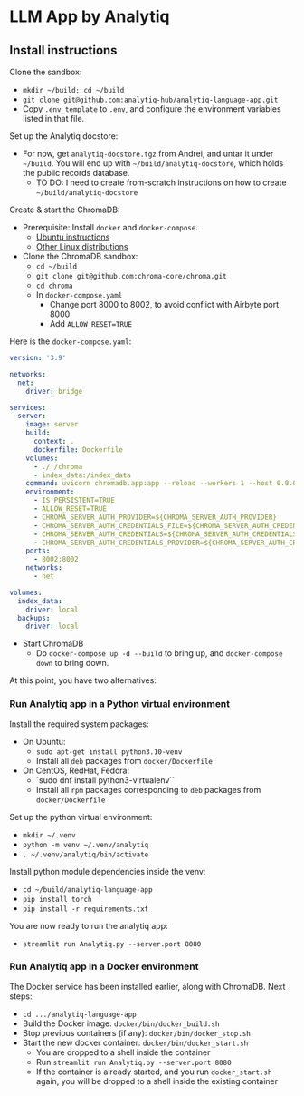 # LLM App by Analytiq

## Install instructions

Clone the sandbox:
* `mkdir ~/build; cd ~/build`
* `git clone git@github.com:analytiq-hub/analytiq-language-app.git`
* Copy `.env_template` to `.env`, and configure the environment variables listed in that file.

Set up the Analytiq docstore:
* For now, get `analytiq-docstore.tgz` from Andrei, and untar it under `~/build`. You will end up with `~/build/analytiq-docstore`, which holds the public records database.
  * TO DO: I need to create from-scratch instructions on how to create `~/build/analytiq-docstore`

Create & start the ChromaDB:
* Prerequisite: Install `docker` and `docker-compose`.
  * [Ubuntu instructions](https://docs.docker.com/engine/install/ubuntu/)
  * [Other Linux distributions](https://docs.docker.com/engine/install/)
* Clone the ChromaDB sandbox:
  * `cd ~/build`
  * `git clone git@github.com:chroma-core/chroma.git`
  * `cd chroma`
  * In `docker-compose.yaml`
    * Change port 8000 to 8002, to avoid conflict with Airbyte port 8000
    * Add `ALLOW_RESET=TRUE`

Here is the `docker-compose.yaml`:
```yaml
version: '3.9'

networks:
  net:
    driver: bridge

services:
  server:
    image: server
    build:
      context: .
      dockerfile: Dockerfile
    volumes:
      - ./:/chroma
      - index_data:/index_data
    command: uvicorn chromadb.app:app --reload --workers 1 --host 0.0.0.0 --port 8002 --log-config log_config.yml
    environment:
      - IS_PERSISTENT=TRUE
      - ALLOW_RESET=TRUE
      - CHROMA_SERVER_AUTH_PROVIDER=${CHROMA_SERVER_AUTH_PROVIDER}
      - CHROMA_SERVER_AUTH_CREDENTIALS_FILE=${CHROMA_SERVER_AUTH_CREDENTIALS_FILE}
      - CHROMA_SERVER_AUTH_CREDENTIALS=${CHROMA_SERVER_AUTH_CREDENTIALS}
      - CHROMA_SERVER_AUTH_CREDENTIALS_PROVIDER=${CHROMA_SERVER_AUTH_CREDENTIALS_PROVIDER}
    ports:
      - 8002:8002
    networks:
      - net

volumes:
  index_data:
    driver: local
  backups:
    driver: local
```
* Start ChromaDB
  * Do `docker-compose up -d --build` to bring up, and `docker-compose down` to bring down.

At this point, you have two alternatives:

### Run Analytiq app in a Python virtual environment

Install the required system packages:
* On Ubuntu:
  * `sudo apt-get install python3.10-venv`
  * Install all `deb` packages from `docker/Dockerfile`
* On CentOS, RedHat, Fedora:
  * `sudo dnf install python3-virtualenv``
  * Install all `rpm` packages corresponding to `deb` packages from `docker/Dockerfile`

Set up the python virtual environment:
* `mkdir ~/.venv`
* `python -m venv ~/.venv/analytiq`
* `. ~/.venv/analytiq/bin/activate`

Install python module dependencies inside the venv:
* `cd ~/build/analytiq-language-app`
* `pip install torch`
* `pip install -r requirements.txt`

You are now ready to run the analytiq app:
* `streamlit run Analytiq.py --server.port 8080`

### Run Analytiq app in a Docker environment

The Docker service has been installed earlier, along with ChromaDB. Next steps:
* `cd .../analytiq-language-app`
* Build the Docker image: `docker/bin/docker_build.sh`
* Stop previous containers (if any): `docker/bin/docker_stop.sh`
* Start the new docker container: `docker/bin/docker_start.sh`
  * You are dropped to a shell inside the container
  * Run `streamlit run Analytiq.py --server.port 8080`
  * If the container is already started, and you run `docker_start.sh` again, you will be dropped to a shell inside the existing container
